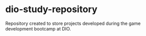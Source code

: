 # dio-study-repository
Repository created to store projects developed during the game development bootcamp at DIO.
